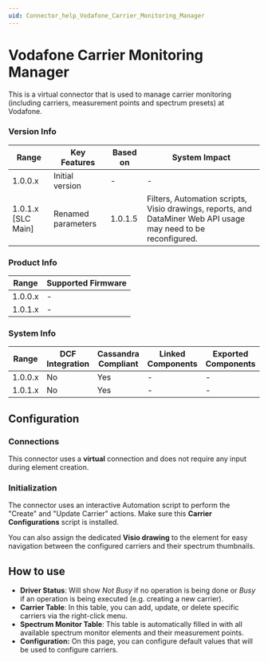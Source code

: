 ```yaml
---
uid: Connector_help_Vodafone_Carrier_Monitoring_Manager
---
```


# Vodafone Carrier Monitoring Manager

This is a virtual connector that is used to manage carrier monitoring (including carriers, measurement points and spectrum presets) at Vodafone.

### Version Info

| **Range**            | **Key Features**   | **Based on** | **System Impact**                                                                                              |
|----------------------|--------------------|--------------|----------------------------------------------------------------------------------------------------------------|
| 1.0.0.x              | Initial version    | \-           | \-                                                                                                             |
| 1.0.1.x \[SLC Main\] | Renamed parameters | 1.0.1.5      | Filters, Automation scripts, Visio drawings, reports, and DataMiner Web API usage may need to be reconfigured. |

### Product Info

| **Range** | **Supported Firmware** |
|-----------|------------------------|
| 1.0.0.x   | \-                     |
| 1.0.1.x   | \-                     |

### System Info

| **Range** | **DCF Integration** | **Cassandra Compliant** | **Linked Components** | **Exported Components** |
|-----------|---------------------|-------------------------|-----------------------|-------------------------|
| 1.0.0.x   | No                  | Yes                     | \-                    | \-                      |
| 1.0.1.x   | No                  | Yes                     | \-                    | \-                      |

## Configuration

### Connections

This connector uses a **virtual** connection and does not require any input during element creation.

### Initialization

The connector uses an interactive Automation script to perform the "Create" and "Update Carrier" actions. Make sure this **Carrier Configurations** script is installed.

You can also assign the dedicated **Visio drawing** to the element for easy navigation between the configured carriers and their spectrum thumbnails.

## How to use

- **Driver Status**: Will show *Not Busy* if no operation is being done or *Busy* if an operation is being executed (e.g. creating a new carrier).
- **Carrier Table**: In this table, you can add, update, or delete specific carriers via the right-click menu.
- **Spectrum Monitor Table**: This table is automatically filled in with all available spectrum monitor elements and their measurement points.
- **Configuration:** On this page, you can configure default values that will be used to configure carriers.
